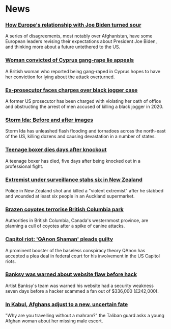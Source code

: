 # News
### [How Europe's relationship with Joe Biden turned sour](https://www.bbc.com/news/world-europe-58416848)
A series of disagreements, most notably over Afghanistan, have some European leaders revising their expectations about President Joe Biden, and thinking more about a future untethered to the US.
### [Woman convicted of Cyprus gang-rape lie appeals](https://www.bbc.com/news/uk-england-derbyshire-58436404)
A British woman who reported being gang-raped in Cyprus hopes to have her conviction for lying about the attack overturned.
### [Ex-prosecutor faces charges over black jogger case](https://www.bbc.com/news/world-us-canada-58439984)
A former US prosecutor has been charged with violating her oath of office and obstructing the arrest of men accused of killing a black jogger in 2020.
### [Storm Ida: Before and after images](https://www.bbc.com/news/world-us-canada-58434171)
Storm Ida has unleashed flash flooding and tornadoes across the north-east of the US, killing dozens and causing devastation in a number of states.
### [Teenage boxer dies days after knockout](https://www.bbc.com/sport/boxing/58432013)
A teenage boxer has died, five days after being knocked out in a professional fight.
### [Extremist under surveillance stabs six in New Zealand](https://www.bbc.com/news/world-asia-58405213)
Police in New Zealand shot and killed a "violent extremist" after he stabbed and wounded at least six people in an Auckland supermarket. 
### [Brazen coyotes terrorise British Columbia park](https://www.bbc.com/news/world-us-canada-58439862)
Authorities in British Columbia, Canada's westernmost province, are planning a cull of coyotes after a spike of canine attacks.
### [Capitol riot: 'QAnon Shaman' pleads guilty](https://www.bbc.com/news/world-us-canada-58441174)
A prominent booster of the baseless conspiracy theory QAnon has accepted a plea deal in federal court for his involvement in the US Capitol riots.
### [Banksy was warned about website flaw before hack](https://www.bbc.com/news/technology-58437753)
Artist Banksy's team was warned his website had a security weakness seven days before a hacker scammed a fan out of $336,000 (£242,000).
### [In Kabul, Afghans adjust to a new, uncertain fate](https://www.bbc.com/news/world-asia-58437713)
"Why are you travelling without a mahram?" the Taliban guard asks a young Afghan woman about her missing male escort. 
